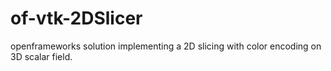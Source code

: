 # of-vtk-2DSlicer
openframeworks solution implementing a 2D slicing with color encoding on 3D scalar field.
